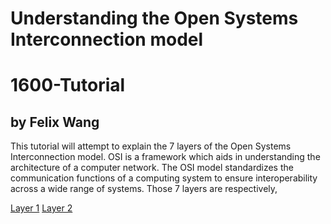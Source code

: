 # Understanding the Open Systems Interconnection model
# 1600-Tutorial
## by Felix Wang

This tutorial will attempt to explain the 7 layers of the Open Systems Interconnection model. OSI is a framework which aids in understanding the architecture of a computer network. The OSI model standardizes the communication functions of a computing system to ensure interoperability across a wide range of systems. Those 7 layers are respectively, 

[Layer 1](Layer1.md)
[Layer 2](Layer2.md)
